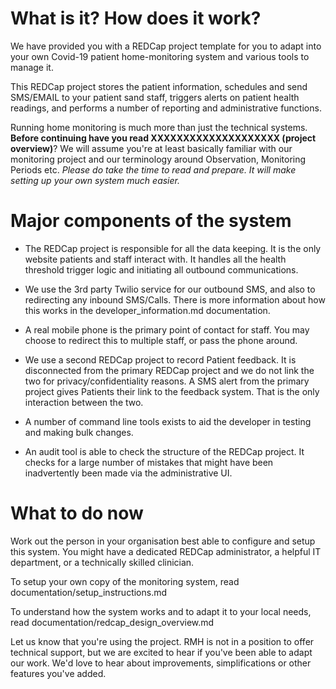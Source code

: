 # What is it? How does it work?

We have provided you with a REDCap project template for you to adapt into your own Covid-19 patient home-monitoring system and various tools to manage it.

This REDCap project stores the patient information, schedules and send SMS/EMAIL to your patient sand staff, triggers alerts on patient health readings, and performs a number of reporting and administrative functions.

Running home monitoring is much more than just the technical systems. **Before continuing have you read XXXXXXXXXXXXXXXXXXXX (project overview)**? We will assume you're at least basically familiar with our monitoring project and our terminology around Observation, Monitoring Periods etc. *Please do take the time to read and prepare. It will make setting up your own system much easier.*

# Major components of the system

- The REDCap project is responsible for all the data keeping. It is the only website patients and staff interact with. It handles all the health threshold trigger logic and initiating all outbound communications.

- We use the 3rd party Twilio service for our outbound SMS, and also to redirecting any inbound SMS/Calls. There is more information about how this works in the developer_information.md documentation.

- A real mobile phone is the primary point of contact for staff. You may choose to redirect this to multiple staff, or pass the phone around.

- We use a second REDCap project to record Patient feedback. It is disconnected from the primary REDCap project and we do not link the two for privacy/confidentiality reasons. A SMS alert from the primary project gives Patients their link to the feedback system. That is the only interaction between the two.

- A number of command line tools exists to aid the developer in testing and making bulk changes.

- An audit tool is able to check the structure of the REDCap project. It checks for a large number of mistakes that might have been inadvertently been made via the administrative UI.


# What to do now

Work out the person in your organisation best able to configure and setup this system. You might have a dedicated REDCap administrator, a helpful IT department, or a technically skilled clinician.

To setup your own copy of the monitoring system, read documentation/setup_instructions.md

To understand how the system works and to adapt it to your local needs, read documentation/redcap_design_overview.md

Let us know that you're using the project. RMH is not in a position to offer technical support, but we are excited to hear if you've been able to adapt our work. We'd love to hear about improvements, simplifications or other features you've added.
